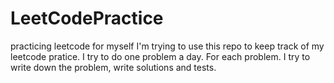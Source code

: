 # LeetCodePractice
practicing leetcode for myself
I'm trying to use this repo to keep track of my leetcode pratice. I try to do one problem a day. For each problem. I try to write down the problem, write solutions and tests.
